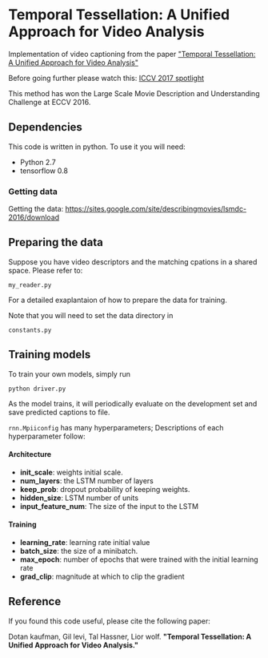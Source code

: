 # Temporal Tessellation: A Unified Approach for Video Analysis


Implementation of video captioning from the paper ["Temporal Tessellation: A Unified Approach for Video Analysis"](https://arxiv.org/abs/1612.06950)

Before going further please watch this:
[ICCV 2017 spotlight](https://www.youtube.com/watch?v=XPcvNxhoh58)

This method has won the Large Scale Movie Description and Understanding Challenge at ECCV 2016. 

## Dependencies

This code is written in python. To use it you will need:

* Python 2.7
* tensorflow 0.8

### Getting data
Getting the data:
https://sites.google.com/site/describingmovies/lsmdc-2016/download

## Preparing the data

Suppose you have video descriptors and the matching cpations in a shared space. 
Please refer to:

    my_reader.py

For a detailed exaplantaion of how to prepare the data for training.

Note that you will need to set the data directory in 

    constants.py

## Training  models

To train your own models, simply run 

    python driver.py

As the model trains, it will periodically evaluate on the development set and save predicted captions to file. 

`rnn.Mpiiconfig` has many hyperparameters;
Descriptions of each hyperparameter follow:


#### Architecture
* **init_scale**: weights initial scale.
* **num_layers**: the LSTM number of layers
* **keep_prob**: dropout probability of keeping weights.
* **hidden_size**: LSTM number of units
* **input_feature_num**: The size of the input to the LSTM

#### Training
* **learning_rate**: learning rate initial value
* **batch_size**: the size of a minibatch.
* **max_epoch**: number of epochs that were trained with the initial learning rate
* **grad_clip**: magnitude at which to clip the gradient

## Reference

If you found this code useful, please cite the following paper:

Dotan kaufman, Gil levi, Tal Hassner, Lior wolf. **"Temporal Tessellation: A Unified Approach for Video Analysis."** 
